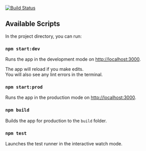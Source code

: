 [![Build Status](https://travis-ci.com/RenatRysaev/reminder-api.svg?branch=dev)](https://travis-ci.com/RenatRysaev/reminder-api)

## Available Scripts

In the project directory, you can run:

### `npm start:dev`

Runs the app in the development mode on [http://localhost:3000](http://localhost:3000).<br />

The app will reload if you make edits.<br />
You will also see any lint errors in the terminal.

### `npm start:prod`

Runs the app in the production mode on [http://localhost:3000](http://localhost:3000).<br />

### `npm build`

Builds the app for production to the `build` folder.<br />

### `npm test`

Launches the test runner in the interactive watch mode.<br />
